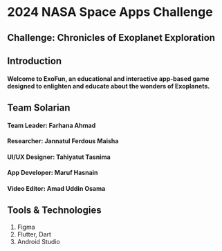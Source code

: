 # 2024 NASA Space Apps Challenge
## Challenge: Chronicles of Exoplanet Exploration

## Introduction
#### Welcome to ExoFun, an educational and interactive app-based game designed to enlighten and educate about the wonders of Exoplanets.

## Team Solarian
#### Team Leader: Farhana Ahmad
#### Researcher: Jannatul Ferdous Maisha
#### UI/UX Designer: Tahiyatut Tasnima
#### App Developer: Maruf Hasnain
#### Video Editor: Amad Uddin Osama

## Tools & Technologies
   1. Figma
   2. Flutter, Dart 
   3. Android Studio